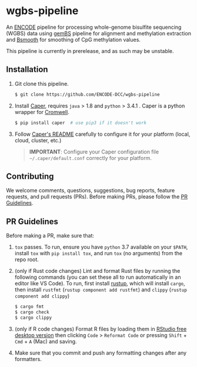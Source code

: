 # wgbs-pipeline

An [ENCODE](https://www.encodeproject.org/) pipeline for processing whole-genome bisulfite sequencing (WGBS) data using [gemBS](https://github.com/heathsc/gemBS) pipeline for alignment and methylation extraction and [Bsmooth](https://bioconductor.org/packages/release/bioc/html/bsseq.html) for smoothing of CpG methylation values.

This pipeline is currently in prerelease, and as such may be unstable.

## Installation

1) Git clone this pipeline.
    ```bash
    $ git clone https://github.com/ENCODE-DCC/wgbs-pipeline
    ```

2) Install [Caper](https://github.com/ENCODE-DCC/caper), requires `java` > 1.8 and `python` > 3.4.1 . Caper is a python wrapper for [Cromwell](https://github.com/broadinstitute/cromwell).
    ```bash
    $ pip install caper  # use pip3 if it doesn't work
    ```

3) Follow [Caper's README](https://github.com/ENCODE-DCC/caper) carefully to configure it for your platform (local, cloud, cluster, etc.)
    > **IMPORTANT**: Configure your Caper configuration file `~/.caper/default.conf` correctly for your platform.

## Contributing

We welcome comments, questions, suggestions, bug reports, feature requests, and pull requests (PRs). Before making PRs, please follow the [PR Guidelines](https://github.com/ENCODE-DCC/wgbs-pipeline#pr-guidelines).

## PR Guidelines

Before making a PR, make sure that:
1. `tox` passes. To run, ensure you have `python` 3.7 available on your `$PATH`, install `tox` with `pip install tox`, and run `tox` (no arguments) from the repo root.
2. (only if Rust code changes) Lint and format Rust files by running the following commands (you can set these all to run automatically in an editor like VS Code). To run, first install [rustup](https://rustup.rs/), which will install `cargo`, then install `rustfmt` (`rustup component add rustfmt`) and `clippy` (`rustup component add clippy`)
    ```bash
    $ cargo fmt
    $ cargo check
    $ cargo clippy
    ```

3. (only if R code changes) Format R files by loading them in [RStudio free desktop version](https://rstudio.com/products/rstudio/download/#download) then clicking `Code` > `Reformat Code` or pressing `Shift` + `Cmd` + `A` (Mac) and saving.
4. Make sure that you commit and push any formatting changes after any formatters.

